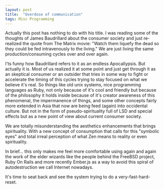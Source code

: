 ```yaml
---
layout: post
title:  "Overdose of communication"
tags: Misc Programming
---
```


Actually this post has nothing to do with his title. I was reading some of the thoughts
of James Baudrillard about the consumer society and just re-realized the quote from The Matrix 
movie: "Watch them liquefy the dead so they could be fed intravenously to the living." We are
just living the same production/consuming cycles over and over again.

I'ts funny how Baudrillard refers to it as an endless Apocallypsis. But actually it is. Most
of us realized it at some point and just get through it as an skeptical consumer or an 
outsider that tries in some way to fight or accelerate the timing of this cycles trying
to stay focused on what we believe it's real. So things like old unix systems, nice 
programming languages as Ruby, not only because of it's cool and friendly but because of the
philosophy it holds inside because of it's creator awareness of this phenomenal,
the impermanence of things, and some other concepts fairly more extended in Asia that now
are being feed (again) into occidental culture. But not in the form of pseudo-spirituality
full of LSD and special effects but as a new point of view about current consumer society.

We are totally misunderstanding the aesthetics enhancements that brings spirituality. With a 
new concept of consumption that calls for this "symbolic eyes" and total irreal perception
of what Zen means to reality or even spirituality. 

In brief... this only makes me feel more comfortable using again and again the work of the
elder wizards like the people behind the FreeBSD project, Ruby On Rails and more recently
Ember.js as a way to avoid this spiral of autodestruction we call Internet nowadays.

It's time to seat back and see the system trying to do a very-fast-hard-reset.
